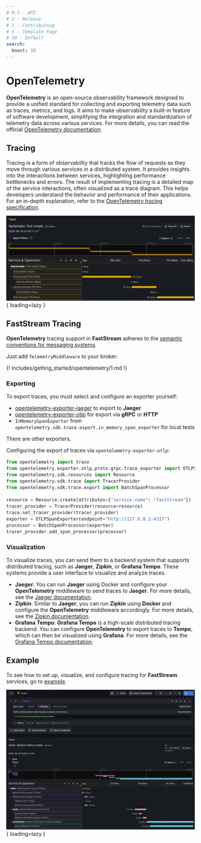 ```yaml
---
# 0.5 - API
# 2 - Release
# 3 - Contributing
# 5 - Template Page
# 10 - Default
search:
  boost: 10
---
```


# OpenTelemetry

**OpenTelemetry** is an open-source observability framework designed to provide a unified standard for collecting and exporting telemetry data such as traces, metrics, and logs. It aims to make observability a built-in feature of software development, simplifying the integration and standardization of telemetry data across various services. For more details, you can read the official [OpenTelemetry documentation](https://opentelemetry.io/).

## Tracing

Tracing is a form of observability that tracks the flow of requests as they move through various services in a distributed system. It provides insights into the interactions between services, highlighting performance bottlenecks and errors. The result of implementing tracing is a detailed map of the service interactions, often visualized as a trace diagram. This helps developers understand the behavior and performance of their applications. For an in-depth explanation, refer to the [OpenTelemetry tracing specification](https://opentelemetry.io/docs/concepts/signals/traces/).

![HTML-page](../../../assets/img/simple-trace.png){ loading=lazy }


## FastStream Tracing

**OpenTelemetry** tracing support in **FastStream** adheres to the [semantic conventions for messaging systems](https://opentelemetry.io/docs/specs/semconv/messaging/).

Just add `TelemetryMiddleware` to your broker:

{! includes/getting_started/opentelemetry/1.md !}

### Exporting

To export traces, you must select and configure an exporter yourself:

* [opentelemetry-exporter-jaeger](https://pypi.org/project/opentelemetry-exporter-jaeger/) to export to **Jaeger**
* [opentelemetry-exporter-otlp](https://pypi.org/project/opentelemetry-exporter-otlp/) for export via **gRPC** or **HTTP**
* ``InMemorySpanExporter`` from ``opentelemetry.sdk.trace.export.in_memory_span_exporter`` for local tests

There are other exporters.

Configuring the export of traces via `opentelemetry-exporter-otlp`:

```python linenums="1" hl_lines="10-12"
from opentelemetry import trace
from opentelemetry.exporter.otlp.proto.grpc.trace_exporter import OTLPSpanExporter
from opentelemetry.sdk.resources import Resource
from opentelemetry.sdk.trace import TracerProvider
from opentelemetry.sdk.trace.export import BatchSpanProcessor

resource = Resource.create(attributes={"service.name": "faststream"})
tracer_provider = TracerProvider(resource=resource)
trace.set_tracer_provider(tracer_provider)
exporter = OTLPSpanExporter(endpoint="http://127.0.0.1:4317")
processor = BatchSpanProcessor(exporter)
tracer_provider.add_span_processor(processor)
```

### Visualization

To visualize traces, you can send them to a backend system that supports distributed tracing, such as **Jaeger**, **Zipkin**, or **Grafana Tempo**. These systems provide a user interface to visualize and analyze traces.

* **Jaeger**: You can run **Jaeger** using Docker and configure your **OpenTelemetry** middleware to send traces to **Jaeger**. For more details, see the [Jaeger documentation](https://www.jaegertracing.io/).
* **Zipkin**: Similar to **Jaeger**, you can run **Zipkin** using **Docker** and configure the **OpenTelemetry** middleware accordingly. For more details, see the [Zipkin documentation](https://zipkin.io/).
* **Grafana Tempo**: **Grafana Tempo** is a high-scale distributed tracing backend. You can configure **OpenTelemetry** to export traces to **Tempo**, which can then be visualized using **Grafana**. For more details, see the [Grafana Tempo documentation](https://grafana.com/docs/tempo/latest/).

## Example

To see how to set up, visualize, and configure tracing for **FastStream** services, go to [example](https://github.com/draincoder/faststream-monitoring).

![HTML-page](../../../assets/img/distributed-trace.png){ loading=lazy }
